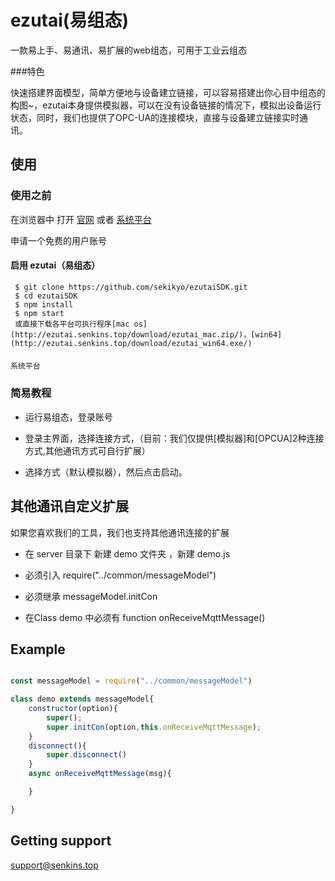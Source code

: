 ezutai(易组态)
==========

一款易上手、易通讯、易扩展的web组态，可用于工业云组态

###特色 

快速搭建界面模型，简单方便地与设备建立链接，可以容易搭建出你心目中组态的构图~，ezutai本身提供模拟器，可以在没有设备链接的情况下，模拟出设备运行状态，同时，我们也提供了OPC-UA的连接模块，直接与设备建立链接实时通讯。


## 使用

### 使用之前
     
在浏览器中 打开 [官网](http://www.senkins.top/) 或者 [系统平台](http://ezutai.senkins.top/)

申请一个免费的用户账号  
####   

#### 启用 ezutai（易组态） 

     $ git clone https://github.com/sekikyo/ezutaiSDK.git
     $ cd ezutaiSDK
     $ npm install
     $ npm start
     或直接下载各平台可执行程序[mac os](http://ezutai.senkins.top/download/ezutai_mac.zip/)，[win64](http://ezutai.senkins.top/download/ezutai_win64.exe/)
     
####
    系统平台
### 简易教程


 * 运行易组态，登录账号
 
 * 登录主界面，选择连接方式，（目前：我们仅提供[模拟器]和[OPCUA]2种连接方式,其他通讯方式可自行扩展）
 
 * 选择方式（默认模拟器），然后点击启动。 
                                  

               
## 其他通讯自定义扩展
如果您喜欢我们的工具，我们也支持其他通讯连接的扩展
 
* 在 server 目录下  新建 demo 文件夹 ，新建 demo.js 
 
* 必须引入 require("../common/messageModel")
 
* 必须继承 messageModel.initCon 


* 在Class demo 中必须有 function onReceiveMqttMessage()

## Example

```javascript

const messageModel = require("../common/messageModel")

class demo extends messageModel{
    constructor(option){
        super();
        super.initCon(option,this.onReceiveMqttMessage);
    }
    disconnect(){
        super.disconnect()
    }
    async onReceiveMqttMessage(msg){

    }

}

```

## Getting support

<support@senkins.top>

